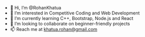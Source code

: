 - 👋 Hi, I’m @RohanKhatua
- 👀 I’m interested in Competitive Coding and Web Development
- 🌱 I’m currently learning C++, Bootstrap, Node.js and React
- 💞️ I’m looking to collaborate on beginner-friendly projects
- 📫 Reach me at khatua.rohan@gmail.com

<!---
RohanKhatua/RohanKhatua is a ✨ special ✨ repository because its `README.md` (this file) appears on your GitHub profile.
You can click the Preview link to take a look at your changes.
--->
